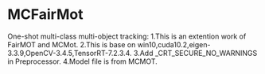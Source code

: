 # MCFairMot
One-shot multi-class multi-object tracking: 
1.This is an extention work of FairMOT and MCMot. 
2.This is base on win10,cuda10.2,eigen-3.3.9,OpenCV-3.4.5,TensorRT-7.2.3.4. 
3.Add _CRT_SECURE_NO_WARNINGS in Preprocessor.
4.Model file is from MCMOT.
